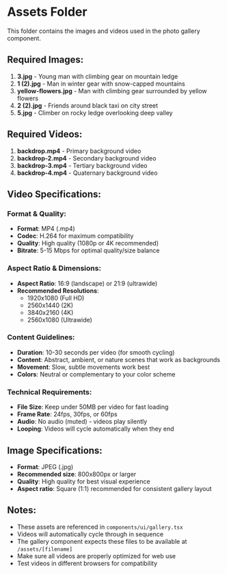 # Assets Folder

This folder contains the images and videos used in the photo gallery component.

## Required Images:

1. **3.jpg** - Young man with climbing gear on mountain ledge
2. **1 (2).jpg** - Man in winter gear with snow-capped mountains  
3. **yellow-flowers.jpg** - Man with climbing gear surrounded by yellow flowers
4. **2 (2).jpg** - Friends around black taxi on city street
5. **5.jpg** - Climber on rocky ledge overlooking deep valley

## Required Videos:

1. **backdrop.mp4** - Primary background video
2. **backdrop-2.mp4** - Secondary background video
3. **backdrop-3.mp4** - Tertiary background video
4. **backdrop-4.mp4** - Quaternary background video

## Video Specifications:

### **Format & Quality:**
- **Format**: MP4 (.mp4)
- **Codec**: H.264 for maximum compatibility
- **Quality**: High quality (1080p or 4K recommended)
- **Bitrate**: 5-15 Mbps for optimal quality/size balance

### **Aspect Ratio & Dimensions:**
- **Aspect Ratio**: 16:9 (landscape) or 21:9 (ultrawide)
- **Recommended Resolutions**:
  - 1920x1080 (Full HD)
  - 2560x1440 (2K)
  - 3840x2160 (4K)
  - 2560x1080 (Ultrawide)

### **Content Guidelines:**
- **Duration**: 10-30 seconds per video (for smooth cycling)
- **Content**: Abstract, ambient, or nature scenes that work as backgrounds
- **Movement**: Slow, subtle movements work best
- **Colors**: Neutral or complementary to your color scheme

### **Technical Requirements:**
- **File Size**: Keep under 50MB per video for fast loading
- **Frame Rate**: 24fps, 30fps, or 60fps
- **Audio**: No audio (muted) - videos play silently
- **Looping**: Videos will cycle automatically when they end

## Image Specifications:
- **Format**: JPEG (.jpg)
- **Recommended size**: 800x800px or larger
- **Quality**: High quality for best visual experience
- **Aspect ratio**: Square (1:1) recommended for consistent gallery layout

## Notes:
- These assets are referenced in `components/ui/gallery.tsx`
- Videos will automatically cycle through in sequence
- The gallery component expects these files to be available at `/assets/[filename]`
- Make sure all videos are properly optimized for web use
- Test videos in different browsers for compatibility
